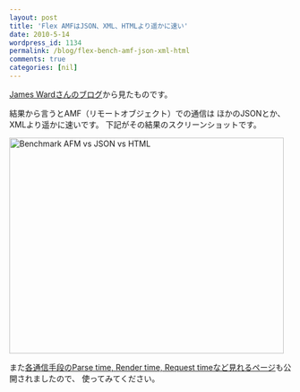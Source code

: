 ```yaml
---
layout: post
title: 'Flex AMFはJSON、XML、HTMLより遥かに速い'
date: 2010-5-14
wordpress_id: 1134
permalink: /blog/flex-bench-amf-json-xml-html
comments: true
categories: [nil]
---
```

<a href="http://www.jamesward.com/2007/12/12/blazebench-why-you-want-amf-and-blazeds/">James Wardさんのブログ</a>から見たものです。

結果から言うとAMF（リモートオブジェクト）での通信は
ほかのJSONとか、XMLより遥かに速いです。
下記がその結果のスクリーンショットです。

<img src="http://www.jamesward.org/wordpress/wp-content/uploads/2007/12/blazebench.jpg" alt="Benchmark AFM vs JSON vs HTML" width="490" height="385"/>

また<a href="http://www.jamesward.com/census/">各通信手段のParse time, Render time, Request timeなど見れるページ</a>も公開されましたので、
使ってみてください。
